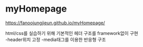 # myHomepage
https://fanoojungjieun.github.io/myHomepage/

html/css를 실습하기 위해 기본적인 헤더 구조를 framework없이 구현\
-header위치 고정
-media태그를 이용한 반응형 구조
